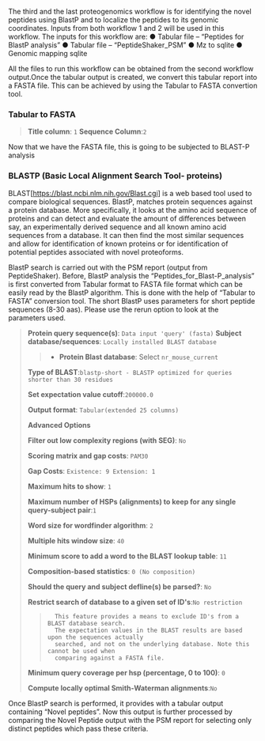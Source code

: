 The third and the last proteogenomics workflow is for identifying the novel peptides using BlastP and to localize the peptides to its genomic coordinates. Inputs from both workflow 1 and 2 will be used in this workflow.
The inputs for this workflow are:
● Tabular file – “Peptides for BlastP analysis”
● Tabular file – “PeptideShaker_PSM”
● Mz to sqlite
● Genomic mapping sqlite

All the files to run this workflow can be obtained from the second workflow output.Once the tabular output is created, we convert this tabular report into a FASTA file. This can be achieved by using the Tabular to FASTA convertion tool.

### Tabular to FASTA

> **Title column**: `1`
> **Sequence Column**:`2`


Now that we have the FASTA file, this is going to be subjected to BLAST-P analysis

### BLASTP (Basic Local Alignment Search Tool- proteins)

BLAST[https://blast.ncbi.nlm.nih.gov/Blast.cgi] is a web based tool used to compare biological sequences. BlastP, matches protein sequences against a protein database. More specifically, it looks at the amino acid sequence of proteins and can detect and evaluate the amount of differences between say, an experimentally derived sequence and all known amino acid sequences from a database. It can then find the most similar sequences and allow for identification of known proteins or for identification of potential peptides associated with novel proteoforms.

BlastP search is carried out with the PSM report (output from PeptideShaker). Before, BlastP analysis the “Peptides_for_Blast-P_analysis” is first converted from Tabular format to FASTA file format which can be easily read by the BlastP algorithm. This is done with the help of “Tabular to FASTA” conversion tool.
The short BlastP uses parameters for short peptide sequences (8-30 aas). Please use the rerun option to look at the parameters used.

>   **Protein query sequence(s)**: `Data input 'query' (fasta)`
>   **Subject database/sequences**: `Locally installed BLAST database`
>> - **Protein Blast database**: Select `nr_mouse_current`
>
>   **Type of BLAST**:`blastp-short - BLASTP optimized for queries shorter than 30 residues`
>
>   **Set expectation value cutoff**:`200000.0`
>
>   **Output format**: `Tabular(extended 25 columns)`
>
>   **Advanced Options**
>
>   **Filter out low complexity regions (with SEG)**: `No`
>
>   **Scoring matrix and gap costs**: `PAM30`
>
>   **Gap Costs**: `Existence: 9 Extension: 1`
>
>   **Maximum hits to show**: `1`
>
>   **Maximum number of HSPs (alignments) to keep for any single query-subject pair**:`1`
>
>   **Word size for wordfinder algorithm**: `2`
>
>   **Multiple hits window size**: `40`
>
>   **Minimum score to add a word to the BLAST lookup table**: `11`
>
>   **Composition-based statistics**: `0 (No composition)`
>
>   **Should the query and subject defline(s) be parsed?**: `No`
>
>   **Restrict search of database to a given set of ID's**:`No restriction`
>
>>       This feature provides a means to exclude ID's from a BLAST database search. 
>>       The expectation values in the BLAST results are based upon the sequences actually 
>>       searched, and not on the underlying database. Note this cannot be used when 
>>       comparing against a FASTA file.
>
>   **Minimum query coverage per hsp (percentage, 0 to 100)**: `0`
>
>   **Compute locally optimal Smith-Waterman alignments**:`No`

Once BlastP search is performed, it provides with a tabular output containing “Novel peptides”. Now this output is further processed by comparing the Novel Peptide output with the PSM report for selecting only distinct peptides which pass these criteria.
